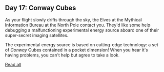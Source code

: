 ## Day 17: Conway Cubes

As your flight slowly drifts through the sky, the Elves at the Mythical Information Bureau at the North Pole contact you. They'd like some help debugging a malfunctioning experimental energy source aboard one of their super-secret imaging satellites.

The experimental energy source is based on cutting-edge technology: a set of *Conway* Cubes contained in a pocket dimension! When you hear it's having problems, you can't help but agree to take a look.

[Read all](https://adventofcode.com/2020/day/17)
